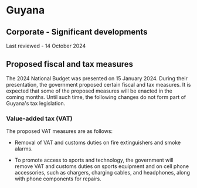 # Guyana
## Corporate - Significant developments
Last reviewed - 14 October 2024
## Proposed fiscal and tax measures
The 2024 National Budget was presented on 15 January 2024. During their presentation, the government proposed certain fiscal and tax measures. It is expected that some of the proposed measures will be enacted in the coming months. Until such time, the following changes do not form part of Guyana's tax legislation.
### Value-added tax (VAT)
The proposed VAT measures are as follows:
  * Removal of VAT and customs duties on fire extinguishers and smoke alarms.


  * To promote access to sports and technology, the government will remove VAT and customs duties on sports equipment and on cell phone accessories, such as chargers, charging cables, and headphones, along with phone components for repairs.


